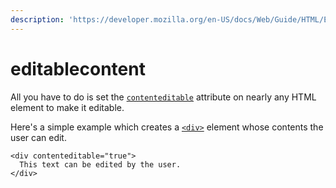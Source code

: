 ```yaml
---
description: 'https://developer.mozilla.org/en-US/docs/Web/Guide/HTML/Editable_content'
---
```


# editablecontent



All you have to do is set the [`contenteditable`](https://developer.mozilla.org/en-US/docs/Web/HTML/Global_attributes#attr-contenteditable) attribute on nearly any HTML element to make it editable.

Here's a simple example which creates a [`<div>`](https://developer.mozilla.org/en-US/docs/Web/HTML/Element/div) element whose contents the user can edit.

```text
<div contenteditable="true">
  This text can be edited by the user.
</div>
```

